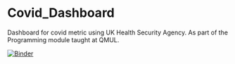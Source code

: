 # Covid_Dashboard
Dashboard for covid metric using UK Health Security Agency. 
As part of the Programming module taught at QMUL.

[![Binder](https://mybinder.org/badge_logo.svg)](https://mybinder.org/v2/gh/Xicras/Covid_Dashboard/HEAD?labpath=voila%2Frender%2FDashboard.ipynb)
